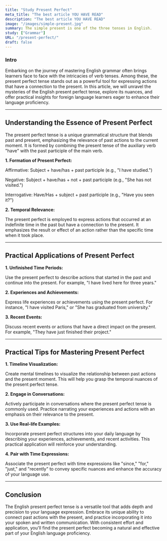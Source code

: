 ```yaml
---
title: "Study Present Perfect"
meta_title: "The best article YOU HAVE READ"
description: "The best article YOU HAVE READ"
image: "/images/simple-present.jpg"
summary: The simple present is one of the three tenses in English.
study: ["Grammar"]
URL: "/present-perfect/"
draft: false
---
```


### Intro 

Embarking on the journey of mastering English grammar often brings learners face to face with the intricacies of verb tenses. Among these, the present perfect tense stands out as a powerful tool for expressing actions that have a connection to the present. In this article, we will unravel the mysteries of the English present perfect tense, explore its nuances, and offer practical insights for foreign language learners eager to enhance their language proficiency.

<hr>

## Understanding the Essence of Present Perfect

The present perfect tense is a unique grammatical structure that blends past and present, emphasizing the relevance of past actions to the current moment. It is formed by combining the present tense of the auxiliary verb "have" with the past participle of the main verb.

**1. Formation of Present Perfect:**

Affirmative: Subject + have/has + past participle (e.g., "I have studied.")

Negative: Subject + have/has + not + past participle (e.g., "She has not visited.")

Interrogative: Have/Has + subject + past participle (e.g., "Have you seen it?")

**2. Temporal Relevance:**

The present perfect is employed to express actions that occurred at an indefinite time in the past but have a connection to the present. It emphasizes the result or effect of an action rather than the specific time when it took place.

<hr>

## Practical Applications of Present Perfect

**1. Unfinished Time Periods:**

Use the present perfect to describe actions that started in the past and continue into the present. For example, "I have lived here for three years."

**2. Experiences and Achievements:**

Express life experiences or achievements using the present perfect. For instance, "I have visited Paris," or "She has graduated from university."

**3. Recent Events:**

Discuss recent events or actions that have a direct impact on the present. For example, "They have just finished their project."


<hr>

## Practical Tips for Mastering Present Perfect

**1. Timeline Visualization:**

Create mental timelines to visualize the relationship between past actions and the present moment. This will help you grasp the temporal nuances of the present perfect tense.

**2. Engage in Conversations:**

Actively participate in conversations where the present perfect tense is commonly used. Practice narrating your experiences and actions with an emphasis on their relevance to the present.

**3. Use Real-life Examples:**

Incorporate present perfect structures into your daily language by describing your experiences, achievements, and recent activities. This practical application will reinforce your understanding.

**4. Pair with Time Expressions:**

Associate the present perfect with time expressions like "since," "for," "just," and "recently" to convey specific nuances and enhance the accuracy of your language use.

<hr>

## Conclusion

The English present perfect tense is a versatile tool that adds depth and precision to your language expression. Embrace its unique ability to connect past actions with the present, and practice incorporating it into your spoken and written communication. With consistent effort and application, you'll find the present perfect becoming a natural and effective part of your English language proficiency.
